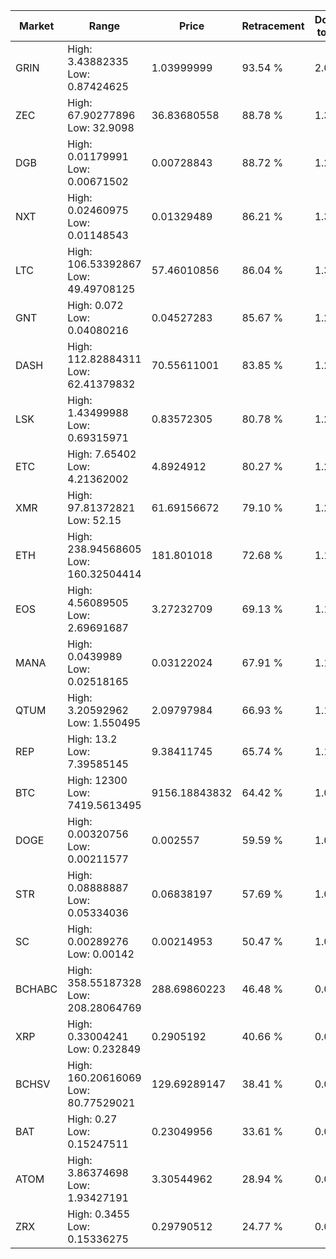 | Market | Range | Price| Retracement | Doubles to 50% |
| --- | --- | --- | --- | --- |
| GRIN | High: 3.43882335<br />Low: 0.87424625 | 1.03999999 | 93.54 % | 2.07 |
| ZEC | High: 67.90277896<br />Low: 32.9098 | 36.83680558 | 88.78 % | 1.37 |
| DGB | High: 0.01179991<br />Low: 0.00671502 | 0.00728843 | 88.72 % | 1.27 |
| NXT | High: 0.02460975<br />Low: 0.01148543 | 0.01329489 | 86.21 % | 1.36 |
| LTC | High: 106.53392867<br />Low: 49.49708125 | 57.46010856 | 86.04 % | 1.36 |
| GNT | High: 0.072<br />Low: 0.04080216 | 0.04527283 | 85.67 % | 1.25 |
| DASH | High: 112.82884311<br />Low: 62.41379832 | 70.55611001 | 83.85 % | 1.24 |
| LSK | High: 1.43499988<br />Low: 0.69315971 | 0.83572305 | 80.78 % | 1.27 |
| ETC | High: 7.65402<br />Low: 4.21362002 | 4.8924912 | 80.27 % | 1.21 |
| XMR | High: 97.81372821<br />Low: 52.15 | 61.69156672 | 79.10 % | 1.22 |
| ETH | High: 238.94568605<br />Low: 160.32504414 | 181.801018 | 72.68 % | 1.10 |
| EOS | High: 4.56089505<br />Low: 2.69691687 | 3.27232709 | 69.13 % | 1.11 |
| MANA | High: 0.0439989<br />Low: 0.02518165 | 0.03122024 | 67.91 % | 1.11 |
| QTUM | High: 3.20592962<br />Low: 1.550495 | 2.09797984 | 66.93 % | 1.13 |
| REP | High: 13.2<br />Low: 7.39585145 | 9.38411745 | 65.74 % | 1.10 |
| BTC | High: 12300<br />Low: 7419.5613495 | 9156.18843832 | 64.42 % | 1.08 |
| DOGE | High: 0.00320756<br />Low: 0.00211577 | 0.002557 | 59.59 % | 1.04 |
| STR | High: 0.08888887<br />Low: 0.05334036 | 0.06838197 | 57.69 % | 1.04 |
| SC | High: 0.00289276<br />Low: 0.00142 | 0.00214953 | 50.47 % | 1.00 |
| BCHABC | High: 358.55187328<br />Low: 208.28064769 | 288.69860223 | 46.48 % | 0.00 |
| XRP | High: 0.33004241<br />Low: 0.232849 | 0.2905192 | 40.66 % | 0.00 |
| BCHSV | High: 160.20616069<br />Low: 80.77529021 | 129.69289147 | 38.41 % | 0.00 |
| BAT | High: 0.27<br />Low: 0.15247511 | 0.23049956 | 33.61 % | 0.00 |
| ATOM | High: 3.86374698<br />Low: 1.93427191 | 3.30544962 | 28.94 % | 0.00 |
| ZRX | High: 0.3455<br />Low: 0.15336275 | 0.29790512 | 24.77 % | 0.00 |
